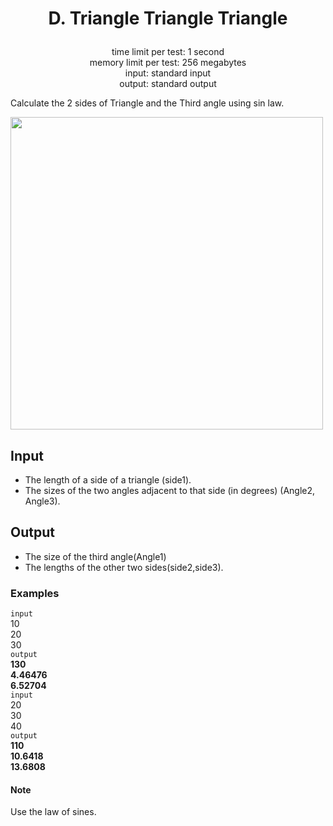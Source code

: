 # <p align="center"> D. Triangle Triangle Triangle </p>

<p align="center">
  time limit per test: 1 second <br>
  memory limit per test: 256 megabytes <br>
input: standard input<br>
output: standard output
</p>

Calculate the 2 sides of Triangle and the Third angle using sin law.
<div id="pic">
  <img src="https://espresso.codeforces.com/193a270bf20286e04a260f98c3fad92f67d15552.png" width="500"/>
</div>

## Input
- The length of a side of a triangle (side1).
- The sizes of the two angles adjacent to that side (in degrees) (Angle2, Angle3).

## Output
- The size of the third angle(Angle1)
- The lengths of the other two sides(side2,side3).

### Examples<br>
 ```input```<br>
10 <br>
20 <br>
30 <br>
 ```output```<br>
**130 <br>
4.46476 <br>
6.52704**<br>
 ```input```<br>
20<br>
30<br>
40<br>
 ```output```<br>
**110<br>
10.6418<br>
13.6808**<br>

#### Note
Use the law of sines.
